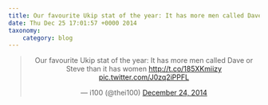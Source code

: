 ```yaml
---
title: Our favourite Ukip stat of the year: It has more men called Dave or Steve than it has women http://t.co/185XKmiizy http://t.co/J0zq2iPPFL
date: Thu Dec 25 17:01:57 +0000 2014
taxonomy:
    category: blog
---
```

<blockquote class="twitter-tweet" align="center" width="350"><p lang="en" dir="ltr">Our favourite Ukip stat of the year: It has more men called Dave or Steve than it has women <a href="http://t.co/185XKmiizy">http://t.co/185XKmiizy</a> <a href="http://t.co/J0zq2iPPFL">pic.twitter.com/J0zq2iPPFL</a></p>&mdash; i100 (@thei100) <a href="https://twitter.com/thei100/status/547839174905053184">December 24, 2014</a></blockquote>
